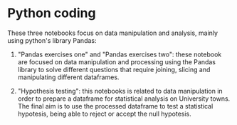 # Python coding

These three notebooks focus on data manipulation and analysis, mainly using python's library Pandas:

1) "Pandas exercises one" and "Pandas exercises two": these notebook are focused on data manipulation and processing using the Pandas library to solve different questions that require joining, slicing and manipulating different dataframes. 

2) "Hypothesis testing": this notebooks is related to data manipulation in order to prepare a dataframe for statistical analysis on University towns. The final aim is to 
use the processed dataframe to test a statistical hypotesis, being able to reject or accept the null hypotesis.
